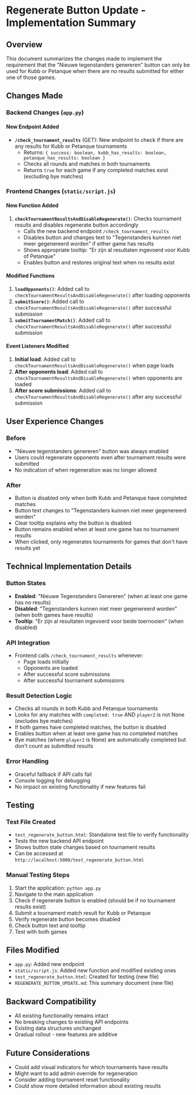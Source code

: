 # Regenerate Button Update - Implementation Summary

## Overview
This document summarizes the changes made to implement the requirement that the "Nieuwe tegenstanders genereren" button can only be used for Kubb or Petanque when there are no results submitted for either one of those games.

## Changes Made

### Backend Changes (`app.py`)

#### New Endpoint Added
- **`/check_tournament_results`** (GET): New endpoint to check if there are any results for Kubb or Petanque tournaments
  - Returns: `{ success: boolean, kubb_has_results: boolean, petanque_has_results: boolean }`
  - Checks all rounds and matches in both tournaments
  - Returns `true` for each game if any completed matches exist (excluding bye matches)

### Frontend Changes (`static/script.js`)

#### New Function Added
1. **`checkTournamentResultsAndDisableRegenerate()`**: Checks tournament results and disables regenerate button accordingly
   - Calls the new backend endpoint `/check_tournament_results`
   - Disables button and changes text to "Tegenstanders kunnen niet meer gegenereerd worden" if either game has results
   - Shows appropriate tooltip: "Er zijn al resultaten ingevoerd voor Kubb of Petanque"
   - Enables button and restores original text when no results exist

#### Modified Functions
1. **`loadOpponents()`**: Added call to `checkTournamentResultsAndDisableRegenerate()` after loading opponents
2. **`submitScore()`**: Added call to `checkTournamentResultsAndDisableRegenerate()` after successful submission
3. **`submitTournamentMatch()`**: Added call to `checkTournamentResultsAndDisableRegenerate()` after successful submission

#### Event Listeners Modified
1. **Initial load**: Added call to `checkTournamentResultsAndDisableRegenerate()` when page loads
2. **After opponents load**: Added call to `checkTournamentResultsAndDisableRegenerate()` when opponents are loaded
3. **After score submissions**: Added call to `checkTournamentResultsAndDisableRegenerate()` after any successful submission

## User Experience Changes

### Before
- "Nieuwe tegenstanders genereren" button was always enabled
- Users could regenerate opponents even after tournament results were submitted
- No indication of when regeneration was no longer allowed

### After
- Button is disabled only when both Kubb and Petanque have completed matches
- Button text changes to "Tegenstanders kunnen niet meer gegenereerd worden"
- Clear tooltip explains why the button is disabled
- Button remains enabled when at least one game has no tournament results
- When clicked, only regenerates tournaments for games that don't have results yet

## Technical Implementation Details

### Button States
- **Enabled**: "Nieuwe Tegenstanders Genereren" (when at least one game has no results)
- **Disabled**: "Tegenstanders kunnen niet meer gegenereerd worden" (when both games have results)
- **Tooltip**: "Er zijn al resultaten ingevoerd voor beide toernooien" (when disabled)

### API Integration
- Frontend calls `/check_tournament_results` whenever:
  - Page loads initially
  - Opponents are loaded
  - After successful score submissions
  - After successful tournament submissions

### Result Detection Logic
- Checks all rounds in both Kubb and Petanque tournaments
- Looks for any matches with `completed: true` AND `player2` is not None (excludes bye matches)
- If both games have completed matches, the button is disabled
- Enables button when at least one game has no completed matches
- Bye matches (where `player2` is None) are automatically completed but don't count as submitted results

### Error Handling
- Graceful fallback if API calls fail
- Console logging for debugging
- No impact on existing functionality if new features fail

## Testing

### Test File Created
- `test_regenerate_button.html`: Standalone test file to verify functionality
- Tests the new backend API endpoint
- Shows button state changes based on tournament results
- Can be accessed at `http://localhost:5000/test_regenerate_button.html`

### Manual Testing Steps
1. Start the application: `python app.py`
2. Navigate to the main application
3. Check if regenerate button is enabled (should be if no tournament results exist)
4. Submit a tournament match result for Kubb or Petanque
5. Verify regenerate button becomes disabled
6. Check button text and tooltip
7. Test with both games

## Files Modified
- `app.py`: Added new endpoint
- `static/script.js`: Added new function and modified existing ones
- `test_regenerate_button.html`: Created for testing (new file)
- `REGENERATE_BUTTON_UPDATE.md`: This summary document (new file)

## Backward Compatibility
- All existing functionality remains intact
- No breaking changes to existing API endpoints
- Existing data structures unchanged
- Gradual rollout - new features are additive

## Future Considerations
- Could add visual indicators for which tournaments have results
- Might want to add admin override for regeneration
- Consider adding tournament reset functionality
- Could show more detailed information about existing results
